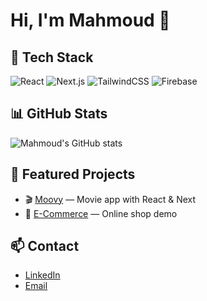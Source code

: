 # Hi, I'm Mahmoud 👋

## 🚀 Tech Stack
![React](https://img.shields.io/badge/-React-61DAFB?logo=react&logoColor=000)
![Next.js](https://img.shields.io/badge/-Next.js-000?logo=next.js)
![TailwindCSS](https://img.shields.io/badge/-TailwindCSS-38B2AC?logo=tailwind-css&logoColor=fff)
![Firebase](https://img.shields.io/badge/-Firebase-FFCA28?logo=firebase&logoColor=000)

## 📊 GitHub Stats
![Mahmoud's GitHub stats](https://github-readme-stats.vercel.app/api?username=USERNAME&show_icons=true&theme=radical)

## 🚀 Featured Projects
- 🎬 [Moovy](https://github.com/USERNAME/moovy) — Movie app with React & Next
- 🛒 [E-Commerce](https://github.com/USERNAME/ecommerce) — Online shop demo

## 📫 Contact
- [LinkedIn](https://linkedin.com/in/USERNAME)  
- [Email](mailto:YOURMAIL@gmail.com)
